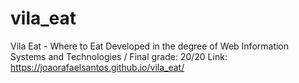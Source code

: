 # vila_eat
Vila Eat - Where to Eat 
Developed in the degree of Web Information Systems and Technologies / Final grade: 20/20
Link: https://joaorafaelsantos.github.io/vila_eat/
